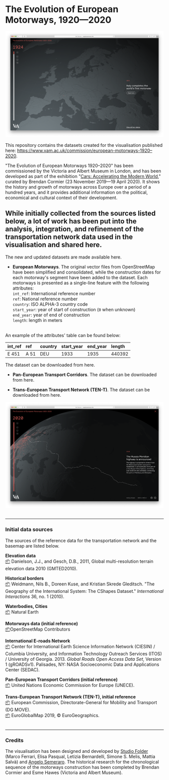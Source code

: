 # The Evolution of European Motorways, 1920—2020

![alt text](https://github.com/StudioFolder/european-motorways/blob/master/VAM_European-Motorways_screen-01.png)

This repository contains the datasets created for the visualisation published here: https://www.vam.ac.uk/commission/european-motorways-1920–2020.

"The Evolution of European Motorways 1920–2020" has been commissioned by the Victoria and Albert Museum in London, and has been developed as part of the exhibition "[Cars: Accelerating the Modern World](https://www.vam.ac.uk/exhibitions/cars)," curated by Brendan Cormier (23 November 2019—19 April 2020). It shows the history and growth of motorways across Europe over a period of a hundred years, and it provides additional information on the political, economical and cultural context of their development. 

While initially collected from the sources listed below, a lot of work has been put into the analysis, integration, and refinement of the transportation network data used in the visualisation and shared here.
---

The new and updated datasets are made available here.

* **European Motorways**. The original vector files from OpenStreetMap have been simplified and consolidated, while the construction dates for each motorway's segment have been added to the dataset. Each motorways is presented as a single-line feature with the following attributes: </br>
`int_ref`: International reference number </br>
`ref`: National reference number </br>
`country`: ISO ALPHA-3 country code </br>
`start_year`: year of start of construction (`0` when unknown) </br>
`end_year`: year of end of construction </br>
`length`: length in meters </br>
</br>
An example of the attributes' table can be found below:

| int_ref        | ref           | country  | start_year  | end_year  | length  |
|:------------- |:------------- |:----- |:----- |:----- |:----- |
| E 451 | A 51 | DEU | 1933 | 1935 | 440392 |


The dataset can be downloaded from here. 

* **Pan-European Transport Corridors**. The dataset can be downloaded from here.

* **Trans-European Transport Network (TEN-T)**. The dataset can be downloaded from here.

![alt text](https://github.com/StudioFolder/european-motorways/blob/master/VAM_European-Motorways_screen-02.png)
</br></br>

***
### Initial data sources
The sources of the reference data for the transportation network and the basemap are listed below.

**Elevation data**</br>
[📦](https://www.usgs.gov/land-resources/eros/coastal-changes-and-impacts/gmted2010?qt-science_support_page_related_con=0#qt-science_support_page_related_con) Danielson, J.J., and Gesch, D.B., 2011, Global multi-resolution terrain elevation data 2010 (GMTED2010).

**Historical borders**</br>
[📦](http://nils.weidmann.ws/projects/cshapes/shapefile.html) Weidmann, Nils B., Doreen Kuse, and Kristian Skrede Gleditsch. "The Geography of the International System: The CShapes Dataset." _International Interactions_ 36, no. 1 (2010).

**Waterbodies, Cities**</br>
[📦](https://www.naturalearthdata.com/downloads/) Natural Earth 

**Motorways data (initial reference)**</br>
[📦](https://www.geofabrik.de/data/download.html)OpenStreetMap Contributors

**International E-roads Network**</br>
[📦](https://sedac.ciesin.columbia.edu/data/set/groads-global-roads-open-access-v1) Center for International Earth Science Information Network (CIESIN) / Columbia University, and Information Technology Outreach Services (ITOS) / University of Georgia. 2013. _Global Roads Open Access Data Set_, Version 1 (gROADSv1). Palisades, NY: NASA Socioeconomic Data and Applications Center (SEDAC).

**Pan-European Transport Corridors (initial reference)**</br>
[📦](https://web.archive.org/web/20110223194354/http://www.unece.org/trans/main/ter/Countries/PanEuCorridors.html) United Nations Economic Commission for Europe (UNECE).

**Trans-European Transport Network (TEN-T), initial reference**</br>
[📦](https://ec.europa.eu/transport/infrastructure/tentec/tentec-portal/site/en/maps.html) European Commission, Directorate-General for Mobility and Transport (DG MOVE).</br>[📦](https://eurogeographics.org/products-and-services/open-data/topographic-data/) EuroGlobalMap 2019, © EuroGeographics.
</br></br>

***
### Credits
The visualisation has been designed and developed by [Studio Folder](http://www.studiofolder.it/) (Marco Ferrari, Elisa Pasqual, Letizia Bernardelli, Simone S. Melis, Mattia Salvà) and [Angelo Semeraro](http://angelosemeraro.info/). The historical research for the chronological sequence of the motorways construction has been completed by Brendan Cormier and Esme Hawes (Victoria and Albert Museum).

